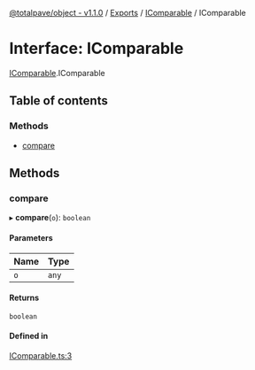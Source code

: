 [@totalpave/object - v1.1.0](../README.md) / [Exports](../modules.md) / [IComparable](../modules/IComparable.md) / IComparable

# Interface: IComparable

[IComparable](../modules/IComparable.md).IComparable

## Table of contents

### Methods

- [compare](IComparable.IComparable-1.md#compare)

## Methods

### compare

▸ **compare**(`o`): `boolean`

#### Parameters

| Name | Type |
| :------ | :------ |
| `o` | `any` |

#### Returns

`boolean`

#### Defined in

[IComparable.ts:3](https://github.com/totalpave/object/blob/539a0d4/src/IComparable.ts#L3)
